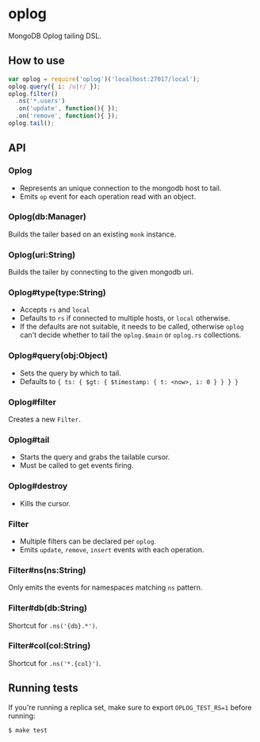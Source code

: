
# oplog

  MongoDB Oplog tailing DSL.

## How to use

```js
var oplog = require('oplog')('localhost:27017/local');
oplog.query({ i: /u|r/ });
oplog.filter()
  .ns('*.users')
  .on('update', function(){ });
  .on('remove', function(){ });
oplog.tail();
```

## API

### Oplog

  - Represents an unique connection to the mongodb host to tail.
  - Emits `op` event for each operation read with an object.

### Oplog(db:Manager)

  Builds the tailer based on an existing `monk` instance.

### Oplog(uri:String)

  Builds the tailer by connecting to the given mongodb uri.

### Oplog#type(type:String)

  - Accepts `rs` and `local`
  - Defaults to `rs` if connected to multiple hosts, or `local` otherwise.
  - If the defaults are not suitable, it needs to be called, otherwise
    `oplog` can't decide whether to tail the `oplog.$main` or `oplog.rs`
    collections.

### Oplog#query(obj:Object)

  - Sets the query by which to tail.
  - Defaults to `{ ts: { $gt: { $timestamp: { t: <now>, i: 0 } } } }`

### Oplog#filter

  Creates a new `Filter`.

### Oplog#tail

  - Starts the query and grabs the tailable cursor.
  - Must be called to get events firing.

### Oplog#destroy

  - Kills the cursor.

### Filter

  - Multiple filters can be declared per `oplog`.
  - Emits `update`, `remove`, `insert` events with each operation.

### Filter#ns(ns:String)

  Only emits the events for namespaces matching `ns` pattern.

### Filter#db(db:String)

  Shortcut for `.ns('{db}.*')`.

### Filter#col(col:String)

  Shortcut for `.ns('*.{col}')`.

## Running tests

If you're running a replica set, make sure to export `OPLOG_TEST_RS=1`
before running:

```
$ make test
```
